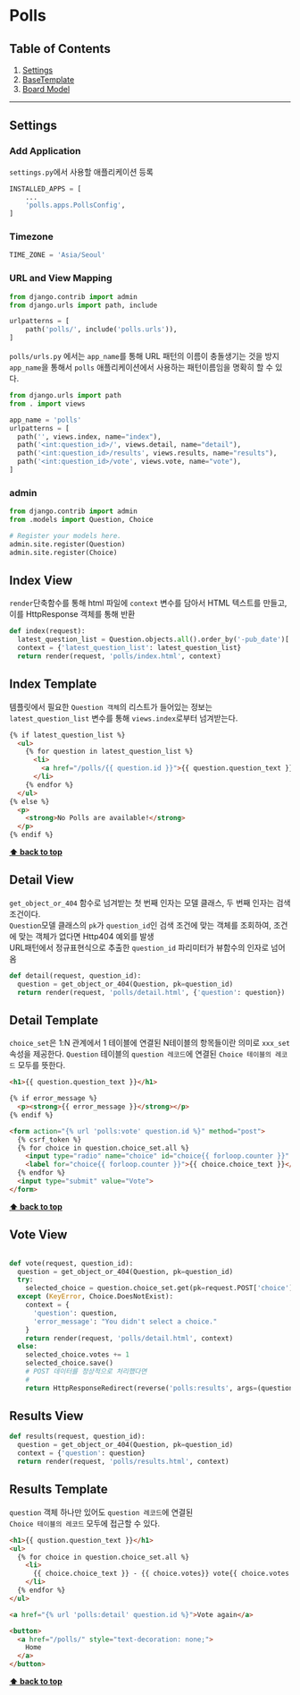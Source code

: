 # Polls



## Table of Contents

  1. [Settings](#Settings)
  1. [BaseTemplate](#BaseTemplate)
  1. [Board Model](#Board-Model)

 

---

## Settings

### Add Application 
`settings.py`에서 사용할 애플리케이션 등록

```python
INSTALLED_APPS = [
    ...
    'polls.apps.PollsConfig',
]
```

### Timezone

```python
TIME_ZONE = 'Asia/Seoul'
```

### URL and View Mapping

```python
from django.contrib import admin
from django.urls import path, include

urlpatterns = [
    path('polls/', include('polls.urls')),
]
```

`polls/urls.py` 에서는 `app_name`를 통해 URL 패턴의 이름이 충돌생기는 것을 방지  
`app_name`을 통해서 `polls` 애플리케이션에서 사용하는 패턴이름임을 명확히 할 수 있다.

```python
from django.urls import path
from . import views

app_name = 'polls'
urlpatterns = [
  path('', views.index, name="index"),
  path('<int:question_id>/', views.detail, name="detail"),
  path('<int:question_id>/results', views.results, name="results"),
  path('<int:question_id>/vote', views.vote, name="vote"),
]
```

### admin 

```python
from django.contrib import admin
from .models import Question, Choice

# Register your models here.
admin.site.register(Question)
admin.site.register(Choice) 
```

## Index View
`render`단축함수를 통해 html 파일에 `context` 변수를 담아서 HTML 텍스트를 만들고, 이를 HttpResponse 객체를 통해 반환

```python
def index(request):
  latest_question_list = Question.objects.all().order_by('-pub_date')[:5]
  context = {'latest_question_list': latest_question_list}
  return render(request, 'polls/index.html', context)
```

## Index Template 
템플릿에서 필요한 `Question 객체`의 리스트가 들어있는 정보는   
`latest_question_list` 변수를 통해 `views.index`로부터 넘겨받는다.

```html
{% if latest_question_list %}
  <ul>
    {% for question in latest_question_list %}
      <li>
        <a href="/polls/{{ question.id }}">{{ question.question_text }}</a>
      </li>
    {% endfor %}
  </ul>
{% else %}
  <p>
    <strong>No Polls are available!</strong>
  </p>
{% endif %}
```


**[⬆ back to top](#table-of-contents)**


## Detail View

`get_object_or_404` 함수로 넘겨받는 첫 번째 인자는 모델 클래스, 두 번째 인자는 검색조건이다.   
`Question`모델 클래스의 `pk`가 `question_id`인 검색 조건에 맞는 객체를 조회하여, 조건에 맞는 객체가 없다면 Http404 예외를 발생  
URL패턴에서 정규표현식으로 추출한 `question_id` 파리미터가 뷰함수의 인자로 넘어옴

```python
def detail(request, question_id):
  question = get_object_or_404(Question, pk=question_id)
  return render(request, 'polls/detail.html', {'question': question})
```

## Detail Template 

`choice_set`은 1:N 관계에서 1 테이블에 연결된 N테이블의 항목들이란 의미로
`xxx_set` 속성을 제공한다. `Question` 테이블의 `question 레코드`에 연결된
`Choice 테이블의 레코드` 모두를 뜻한다. 

```html
<h1>{{ question.question_text }}</h1>

{% if error_message %}
  <p><strong>{{ error_message }}</strong></p>
{% endif %}

<form action="{% url 'polls:vote' question.id %}" method="post">
  {% csrf_token %}
  {% for choice in question.choice_set.all %}
    <input type="radio" name="choice" id="choice{{ forloop.counter }}" value="{{ choice.id }}">
    <label for="choice{{ forloop.counter }}">{{ choice.choice_text }}</label><br>
  {% endfor %}
  <input type="submit" value="Vote">
</form>
```

**[⬆ back to top](#table-of-contents)**


## Vote View
```python

def vote(request, question_id):
  question = get_object_or_404(Question, pk=question_id)
  try:
    selected_choice = question.choice_set.get(pk=request.POST['choice'])
  except (KeyError, Choice.DoesNotExist):
    context = {
      'question': question,
      'error_message': "You didn't select a choice."
    }
    return render(request, 'polls/detail.html', context)
  else:
    selected_choice.votes += 1
    selected_choice.save()
    # POST 데이터를 정상적으로 처리했다면
    # 
    return HttpResponseRedirect(reverse('polls:results', args=(question.id, )))
```


## Results View

```python
def results(request, question_id):
  question = get_object_or_404(Question, pk=question_id)
  context = {'question': question}
  return render(request, 'polls/results.html', context)
```

## Results Template 
`question` 객체 하나만 있어도 `question 레코드`에 연결된  
`Choice 테이블의 레코드` 모두에 접근할 수 있다. 

```html
<h1>{{ qustion.question_text }}</h1>
<ul>
  {% for choice in question.choice_set.all %}
    <li>
      {{ choice.choice_text }} - {{ choice.votes}} vote{{ choice.votes|pluralize }}
    </li>
  {% endfor %}
</ul>

<a href="{% url 'polls:detail' question.id %}">Vote again</a>

<button>
  <a href="/polls/" style="text-decoration: none;">
    Home  
  </a>
</button>
```

**[⬆ back to top](#table-of-contents)**







